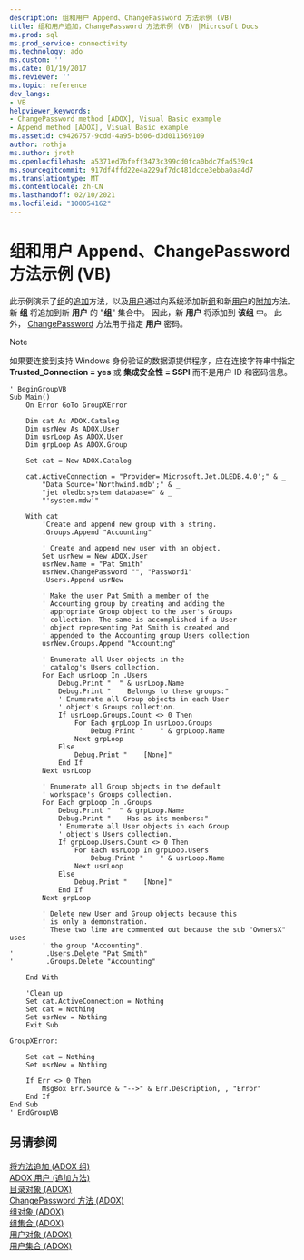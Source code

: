 ```yaml
---
description: 组和用户 Append、ChangePassword 方法示例 (VB)
title: 组和用户追加，ChangePassword 方法示例 (VB) |Microsoft Docs
ms.prod: sql
ms.prod_service: connectivity
ms.technology: ado
ms.custom: ''
ms.date: 01/19/2017
ms.reviewer: ''
ms.topic: reference
dev_langs:
- VB
helpviewer_keywords:
- ChangePassword method [ADOX], Visual Basic example
- Append method [ADOX], Visual Basic example
ms.assetid: c9426757-9cdd-4a95-b506-d3d011569109
author: rothja
ms.author: jroth
ms.openlocfilehash: a5371ed7bfeff3473c399cd0fca0bdc7fad539c4
ms.sourcegitcommit: 917df4ffd22e4a229af7dc481dcce3ebba0aa4d7
ms.translationtype: MT
ms.contentlocale: zh-CN
ms.lasthandoff: 02/10/2021
ms.locfileid: "100054162"
---
```

# <a name="groups-and-users-append-changepassword-methods-example-vb"></a>组和用户 Append、ChangePassword 方法示例 (VB)
此示例演示了[组](./groups-collection-adox.md)的[追加](./append-method-adox-groups.md)方法，以及[用户](./users-collection-adox.md)通过向系统添加新[组](./group-object-adox.md)和新[用户](./user-object-adox.md)的[附加](./append-method-adox-users.md)方法。 新 **组** 将追加到新 **用户** 的 "**组**" 集合中。 因此，新 **用户** 将添加到 **该组** 中。 此外， [ChangePassword](./changepassword-method-adox.md) 方法用于指定 **用户** 密码。  
  
> [!NOTE]
>  如果要连接到支持 Windows 身份验证的数据源提供程序，应在连接字符串中指定 **Trusted_Connection = yes** 或 **集成安全性 = SSPI** 而不是用户 ID 和密码信息。  
  
```  
' BeginGroupVB  
Sub Main()  
    On Error GoTo GroupXError  
  
    Dim cat As ADOX.Catalog  
    Dim usrNew As ADOX.User  
    Dim usrLoop As ADOX.User  
    Dim grpLoop As ADOX.Group  
  
    Set cat = New ADOX.Catalog  
  
    cat.ActiveConnection = "Provider='Microsoft.Jet.OLEDB.4.0';" & _  
        "Data Source='Northwind.mdb';" & _  
        "jet oledb:system database=" & _  
        "'system.mdw'"  
  
    With cat  
        'Create and append new group with a string.  
        .Groups.Append "Accounting"  
  
        ' Create and append new user with an object.  
        Set usrNew = New ADOX.User  
        usrNew.Name = "Pat Smith"  
        usrNew.ChangePassword "", "Password1"  
        .Users.Append usrNew  
  
        ' Make the user Pat Smith a member of the  
        ' Accounting group by creating and adding the  
        ' appropriate Group object to the user's Groups  
        ' collection. The same is accomplished if a User  
        ' object representing Pat Smith is created and  
        ' appended to the Accounting group Users collection  
        usrNew.Groups.Append "Accounting"  
  
        ' Enumerate all User objects in the  
        ' catalog's Users collection.  
        For Each usrLoop In .Users  
            Debug.Print "  " & usrLoop.Name  
            Debug.Print "    Belongs to these groups:"  
            ' Enumerate all Group objects in each User  
            ' object's Groups collection.  
            If usrLoop.Groups.Count <> 0 Then  
                For Each grpLoop In usrLoop.Groups  
                    Debug.Print "    " & grpLoop.Name  
                Next grpLoop  
            Else  
                Debug.Print "    [None]"  
            End If  
        Next usrLoop  
  
        ' Enumerate all Group objects in the default  
        ' workspace's Groups collection.  
        For Each grpLoop In .Groups  
            Debug.Print "  " & grpLoop.Name  
            Debug.Print "    Has as its members:"  
            ' Enumerate all User objects in each Group  
            ' object's Users collection.  
            If grpLoop.Users.Count <> 0 Then  
                For Each usrLoop In grpLoop.Users  
                    Debug.Print "    " & usrLoop.Name  
                Next usrLoop  
            Else  
                Debug.Print "    [None]"  
            End If  
        Next grpLoop  
  
        ' Delete new User and Group objects because this  
        ' is only a demonstration.  
        ' These two line are commented out because the sub "OwnersX" uses  
        ' the group "Accounting".  
'        .Users.Delete "Pat Smith"  
'        .Groups.Delete "Accounting"  
  
    End With  
  
    'Clean up  
    Set cat.ActiveConnection = Nothing  
    Set cat = Nothing  
    Set usrNew = Nothing  
    Exit Sub  
  
GroupXError:  
  
    Set cat = Nothing  
    Set usrNew = Nothing  
  
    If Err <> 0 Then  
        MsgBox Err.Source & "-->" & Err.Description, , "Error"  
    End If  
End Sub  
' EndGroupVB  
```  
  
## <a name="see-also"></a>另请参阅  
 [将方法追加 (ADOX 组) ](./append-method-adox-groups.md)   
 [ADOX 用户 (追加方法) ](./append-method-adox-users.md)   
 [目录对象 (ADOX) ](./catalog-object-adox.md)   
 [ChangePassword 方法 (ADOX) ](./changepassword-method-adox.md)   
 [组对象 (ADOX) ](./group-object-adox.md)   
 [组集合 (ADOX) ](./groups-collection-adox.md)   
 [用户对象 (ADOX) ](./user-object-adox.md)   
 [用户集合 (ADOX)](./users-collection-adox.md)